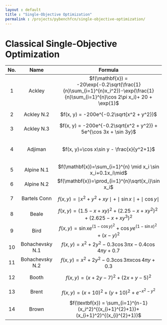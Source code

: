 ```yaml
---
layout : default
title : "Single-Objective Optimization"
permalink : /projects/pybenchfcn/single-objective-optimization/
---
```


# Classical Single-Objective Optimization

| No. | Name | Formula | Domain | Plot |
| :-: | :--: | :-----: | :----: | :--: |
| 1   | Ackley | $f(\mathbf{x}) = -20\exp(-0.2\sqrt{\frac{1}{n}\sum_{i=1}^{n}x_i^2})-\exp(\frac{1}{n}\sum_{i=1}^{n}\cos 2\pi x_i)+ 20 + \exp(1)$ | $[-32,32]$ | |
| 2   | Ackley N.2 | $f(x, y) = -200e^{-0.2\sqrt{x^2 + y^2}}$ | $[-32,32]$ | |
| 3   | Ackley N.3 | $f(x, y) = -200e^{-0.2\sqrt{x^2 + y^2}} + 5e^{\cos 3x + \sin 3y}$ | $[-32,32]$ | |
| 4   | Adjiman | $f(x, y)=\cos x\sin y - \frac{x}{y^2+1}$ | $x\in [-1,2]\\ y\in [-1,1]$ | |
| 5   | Alpine N.1 | $f(\mathbf{x})=\sum_{i=1}^{n} \mid x_i \sin x_i+0.1x_i\mid$ | $[0,10]$ | |
| 6   | Alpine N.2 | $f(\mathbf{x})=\prod_{i=1}^{n}\sqrt{x_i}\sin x_i$ | $[0,10]$ | |
| 7   | Bartels Conn | $f(x,y)=\mid x^2 + y^2 + xy\mid + \mid\sin x\mid + \mid\cos y\mid$ | $[-500,500]$ | |
| 8   | Beale | $f(x, y) = (1.5-x+xy)^2+(2.25-x+xy^2)^2+(2.625-x+xy^3)^2$ | $[-4.5,4.5]$ | |
| 9   | Bird | $f(x, y) = \sin x e^{(1-\cos y)^2}+\cos y e^{(1-\sin x)^2}+(x-y)^2$ | $[-2\pi,2\pi]$ | |
| 10  | Bohachevsky N.1 | $f(x, y) = x^2 + 2y^2 -0.3\cos 3\pi x-0.4\cos 4\pi y+0.7$ | $[-100,100]$ | |
| 11  | Bohachevsky N.2 | $f(x, y)=x^2 + 2y^2 -0.3\cos 3\pi x\cos 4\pi y+0.3$ | $[-100,100]$ | |
| 12  | Booth | $f(x,y)=(x+2y-7)^2+(2x+y-5)^2$ | $[-10,10]$ | |
| 13  | Brent | $f(x, y) = (x + 10)^2 + (y + 10)^2 + e^{-x^2 - y^2}$ | $[-20,0]$ | |
| 14  | Brown | $f(\textbf{x}) = \sum_{i=1}^{n-1}(x_i^2)^{(x_{i+1}^{2}+1)}+(x_{i+1}^2)^{(x_{i}^{2}+1)}$ | $[-1,4]$ | |
